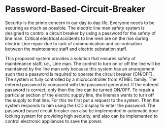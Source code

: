 # Password-Based-Circuit-Breaker
Security is the prime concern in our day to day life. Everyone needs to be securing as much as possible. The electric line man safety system is designed to control a circuit breaker by using a password for the safety of line man. Critical electrical accidents to line men are on the rise during electric Line repair due to lack of communication and co-ordination between the maintenance staff and electric substation staff.

 This proposed system provides a solution that ensures safety of maintenance staff, i.e., Line man. The control to turn on or off the line will be maintained by the line man only because this system has an arrangement such that a password is required to operate the circuit breaker (ON/OFF). The system is fully controlled by a microcontroller from ATMEL family. The entered password is compared with the password generated. If the entered password is correct, only then the line can be turned ON/OFF. To repair a particular section of the electric supply line, the lineman wants to turn off the supply to that line. For this he first put a request to the system. Then the system responds to him using the LCD display to enter the password. The password based circuit breaker can also be implemented in automatic door locking system for providing high security, and also can be implemented to control electronic appliances to save the power.
